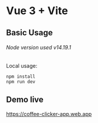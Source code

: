 # Vue 3 + Vite


## Basic Usage

###### Node version used v14.19.1

Local usage:
```
npm install
npm run dev
```

## Demo live

https://coffee-clicker-app.web.app
